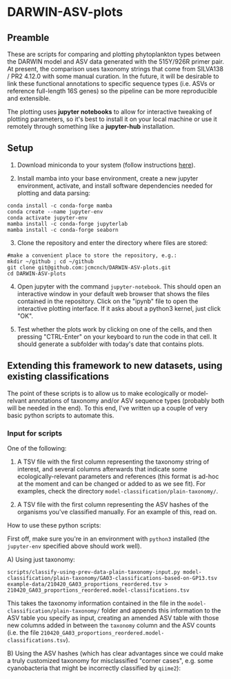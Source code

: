 # DARWIN-ASV-plots

## Preamble

These are scripts for comparing and plotting phytoplankton types between the DARWIN model and ASV data generated with the 515Y/926R primer pair. At present, the comparison uses taxonomy strings that come from SILVA138 / PR2 4.12.0 with some manual curation. In the future, it will be desirable to link these functional annotations to specific sequence types (i.e. ASVs or reference full-length 16S genes) so the pipeline can be more reproducible and extensible.

The plotting uses **jupyter notebooks** to allow for interactive tweaking of plotting parameters, so it's best to install it on your local machine or use it remotely through something like a **jupyter-hub** installation.

## Setup

1. Download miniconda to your system (follow instructions [here](https://docs.conda.io/en/latest/miniconda.html#linux-installers)).

2. Install mamba into your base environment, create a new jupyter environment, activate, and install software dependencies needed for plotting and data parsing:

```
conda install -c conda-forge mamba
conda create --name jupyter-env
conda activate jupyter-env
mamba install -c conda-forge jupyterlab 
mamba install -c conda-forge seaborn
```

3. Clone the repository and enter the directory where files are stored:

```
#make a convenient place to store the repository, e.g.:
mkdir ~/github ; cd ~/github
git clone git@github.com:jcmcnch/DARWIN-ASV-plots.git
cd DARWIN-ASV-plots
```

4. Open jupyter with the command `jupyter-notebook`. This should open an interactive window in your default web browser that shows the files contained in the repository. Click on the "ipynb" file to open the interactive plotting interface. If it asks about a python3 kernel, just click "OK".

5. Test whether the plots work by clicking on one of the cells, and then pressing "CTRL-Enter" on your keyboard to run the code in that cell. It should generate a subfolder with today's date that contains plots.

## Extending this framework to new datasets, using existing classifications

The point of these scripts is to allow us to make ecologically or model-relvant annotations of taxonomy and/or ASV sequence types (probably both will be needed in the end). To this end, I've written up a couple of very basic python scripts to automate this.

### Input for scripts

One of the following:

1. A TSV file with the first column representing the taxonomy string of interest, and several columns afterwards that indicate some ecologically-relevant parameters and references (this format is ad-hoc at the moment and can be changed or added to as we see fit). For examples, check the directory `model-classification/plain-taxonomy/`.

2. A TSV file with the first column representing the ASV hashes of the organisms you've classified manually. For an example of this, read on.

How to use these python scripts:

First off, make sure you're in an environment with `python3` installed (the `jupyter-env` specified above should work well).

A) Using just taxonomy:

```
scripts/classify-using-prev-data-plain-taxonomy-input.py model-classification/plain-taxonomy/GA03-classifications-based-on-GP13.tsv example-data/210420_GA03_proportions_reordered.tsv > 210420_GA03_proportions_reordered.model-classifications.tsv
``` 

This takes the taxonomy information contained in the file in the `model-classification/plain-taxonomy/` folder and appends this information to the ASV table you specify as input, creating an amended ASV table with those new columns added in between the `taxonomy` column and the ASV counts (i.e. the file `210420_GA03_proportions_reordered.model-classifications.tsv`).

B) Using the ASV hashes (which has clear advantages since we could make a truly customized taxonomy for misclassified "corner cases", e.g. some cyanobacteria that might be incorrectly classified by `qiime2`):


